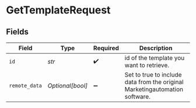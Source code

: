# GetTemplateRequest


## Fields

| Field                                                                       | Type                                                                        | Required                                                                    | Description                                                                 |
| --------------------------------------------------------------------------- | --------------------------------------------------------------------------- | --------------------------------------------------------------------------- | --------------------------------------------------------------------------- |
| `id`                                                                        | *str*                                                                       | :heavy_check_mark:                                                          | id of the template you want to retrieve.                                    |
| `remote_data`                                                               | *Optional[bool]*                                                            | :heavy_minus_sign:                                                          | Set to true to include data from the original Marketingautomation software. |